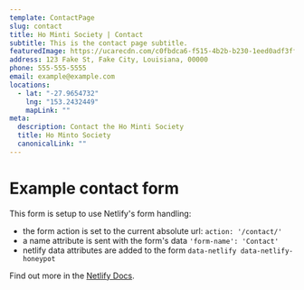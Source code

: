 ```yaml
---
template: ContactPage
slug: contact
title: Ho Minti Society | Contact
subtitle: This is the contact page subtitle.
featuredImage: https://ucarecdn.com/c0fbdca6-f515-4b2b-b230-1eed0adf3ff6/
address: 123 Fake St, Fake City, Louisiana, 00000
phone: 555-555-5555
email: example@example.com
locations:
  - lat: "-27.9654732"
    lng: "153.2432449"
    mapLink: ""
meta:
  description: Contact the Ho Minti Society
  title: Ho Minto Society
  canonicalLink: ""
---
```


# Example contact form

This form is setup to use Netlify's form handling:

- the form action is set to the current absolute url: `action: '/contact/'`
- a name attribute is sent with the form's data `'form-name': 'Contact'`
- netlify data attributes are added to the form `data-netlify data-netlify-honeypot`

Find out more in the [Netlify Docs](https://www.netlify.com/docs/form-handling/).
